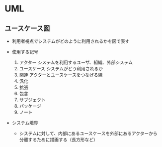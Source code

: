 # UML
## ユースケース図
- 利用者視点でシステムがどのように利用されるかを図で表す

- 使用する記号
    1. アクター
        システムを利用するユーザ、組織、外部システム
    1. ユースケース
        システムがどう利用されるか
    1. 関連
        アクターとユースケースをつなげる線
    1. 汎化
    1. 拡張
    1. 包含
    1. サブジェクト
    1. パッケージ
    1. ノート


- システム境界
    - システムに対して、内部にあるユースケースを外部にあるアクターから分離するために描画する（長方形など）